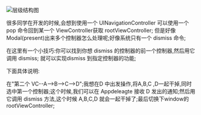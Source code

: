 

![层级结构图](http://upload-images.jianshu.io/upload_images/874748-71168a341fd0401f.png?imageMogr2/auto-orient/strip%7CimageView2/2/w/1240)


很多同学在开发的时候,会想到使用一个 UINavigationController 可以使用一个 pop 命令回到某一个 ViewController获取 rootViewController; 但是好像 Modal(present)出来多个控制器怎么处理呢;好像系统只有一个 dismiss 命令;

在这里有一个小技巧:你可以找到你想 dismiss 的控制器的前一个控制器,然后用它调用 dismiss; 就可以实现dismiss 到指定控制器的功能;

下面具体说明:

在"第二个 VC--A-->B-->C-->D";我想在D 中出发操作,将A,B,C ,D一起干掉,同时选中第一个控制器;这个时候,我们可以在 Appdeleagte 接收 D 发出的通知;然后用它调用 dismiss 方法,这个时候 A,B,C,D 就会一起干掉了;最后切换下window的 rootViewController;
